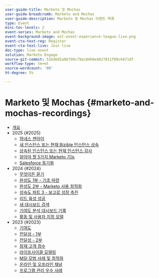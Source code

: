 ```yaml
---
user-guide-title: Marketo 및 Mochas
user-guide-breadcrumb: Marketo and Mochas
user-guide-description: Marketo 및 Mochas 이벤트 목록
type: Event
mini-toc-levels: 2
event-series: Marketo and Mochas
event-background-image: exl-event-experience-league-live.png
event-cta-text-reg: Register
event-cta-text-live: Join live
doc-type: live event
solution: Marketo Engage
source-git-commit: 52bd6d5a06799c79ac84b9e4827011f89c6471df
workflow-type: tm+mt
source-wordcount: '99'
ht-degree: 5%

---
```



# Marketo 및 Mochas {#marketo-and-mochas-recordings}

+ [개요](overview.md)
+ 2025 {#2025}
   + [하네스 젠아이](2025/harness-gen-ai.md)
   + [새 인스턴스 또는 현재 Bizible 인스턴스 상속](2025/inheriting-bizible-instance.md)
   + [상속된 인스턴스 또는 현재 인스턴스 감사](2025/auditing-inherited-instance.md)
   + [알아야 할 5가지 Marketo 기능](2025/5-features-to-know.md)
   + [Salesforce 동기화](2025/salesforce-sync.md)
+ 2024 {#2024}
   + [무엇이든 묻기](2024/ask-me-anything.md)
   + [완성도 1부 - 기초 마련](2024/maturity-part1-foundation.md)
   + [완성도 2부 - Marketo 사용 최적화](2024/optimize-marketo-usage.md)
   + [성숙도 파트 3 - 보고로 성장 촉진](2024/drive-growth-with-reporting.md)
   + [리드 육성 성공](2024/lead-nurture-success.md)
   + [새 대시보드 검색](2024/new-discover-dashboard.md)
   + [기여도 분석 대시보드 기록](2024/attribution-dashboard-recording.md)
   + [활동 및 사용자 지정 모델](2024/marketo-measure-and-mochas-activities-and-custom-models.md)
+ 2023 {#2023}
   + [기여도](2023/attribution.md)
   + [전달성 - 1부](2023/deliverability-part-one.md)
   + [전달성 - 2부](2023/deliverability-part-two.md)
   + [잠재 고객 점수](2023/lead-scoring.md)
   + [라이프사이클 모델링](2023/lifecycle-modeling.md)
   + [MSI 모범 사례 및 최적화](2023/msi-best-practices.md)
   + [온라인 및 오프라인 채널](2023/online-offline.md)
   + [프로그램 관리 우수 사례](2023/program-management.md)

